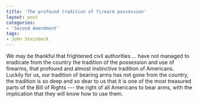 ```yaml
---
title: 'The profound tradition of firearm possession'
layout: post
categories:
- 'Second Amendment'
tags:
- John Steinbeck
---
```


We may be thankful that frightened civil authorities ... have not managed to eradicate from the country the tradition of the possession and use of firearms, that profound and almost instinctive tradition of Americans. Luckily for us, our tradition of bearing arms has not gone from the country, the tradition is so deep and so dear to us that it is one of the most treasured parts of the Bill of Rights --- the right of all Americans to bear arms, with the implication that they will know how to use them.